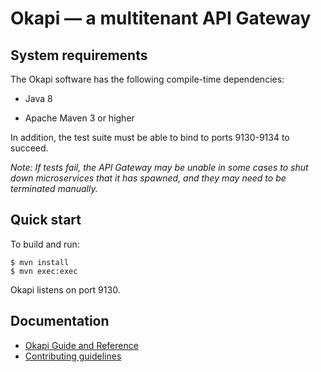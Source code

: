 
Okapi — a multitenant API Gateway
=================================

System requirements
-------------------

The Okapi software has the following compile-time dependencies:

* Java 8

* Apache Maven 3 or higher

In addition, the test suite must be able to bind to ports 9130-9134 to succeed.

*Note: If tests fail, the API Gateway may be unable in some cases to shut down
microservices that it has spawned, and they may need to be terminated
manually.*

Quick start
-----------

To build and run:

    $ mvn install
    $ mvn exec:exec

Okapi listens on port 9130.


Documentation
-------------

* [Okapi Guide and Reference](doc/guide.md)
* [Contributing guidelines](CONTRIBUTING.md)
